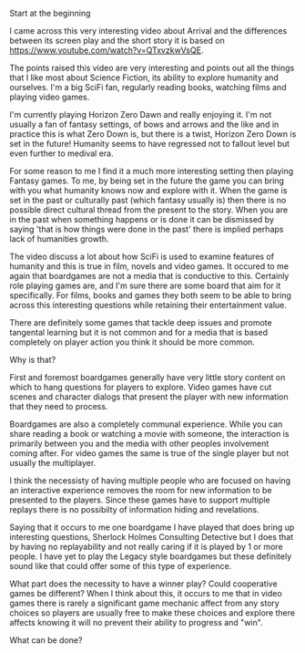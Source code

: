 Start at the beginning

I came across this very interesting video about Arrival and the differences between its screen play and the short story it is based on https://www.youtube.com/watch?v=QTxvzkwVsQE.

The points raised this video are very interesting and points out all the things that I like most about Science Fiction, its ability to explore humanity and ourselves. I'm a big SciFi fan, regularly reading books, watching films and playing video games. 

I'm currently playing Horizon Zero Dawn and really enjoying it. I'm not usually a fan of fantasy settings, of bows and arrows and the like and in practice this is what Zero Down is, but there is a twist, Horizon Zero Down is set in the future! Humanity seems to have regressed not to fallout level but even further to medival era. 

For some reason to me I find it a much more interesting setting then playing Fantasy games. To me, by being set in the future the game you can bring with you what humanity knows now and explore with it. When the game is set in the past or culturally past (which fantasy usually is) then there is no possible direct cultural thread from the present to the story. When you are in the past when something happens or is done it can be dismissed by saying 'that is how things were done in the past' there is implied perhaps lack of humanities growth. 

The video discuss a lot about how SciFi is used to examine features of humanity and this is true in film, novels and video games. It occured to me again that boardgames are not a media that is conductive to this. Certainly role playing games are, and I'm sure there are some board that aim for it specifically. For films, books and games they both seem to be able to bring across this interesting questions while retaining their entertainment value.

There are definitely some games that tackle deep issues and promote tangental learning but it is not common and for a media that is based completely on player action you think it should be more common.

Why is that?

First and foremost boardgames generally have very little story content on which to hang questions for players to explore. Video games have cut scenes and character dialogs that present the player with new information that they need to process.

Boardgames are also a completely communal experience. While you can share reading a book or watching a movie with someone, the interaction is primarily between you and the media with other peoples involvement coming after. For video games the same is true of the single player but not usually the multiplayer.

I think the necessisty of having multiple people who are focused on having an interactive experience removes the room for new information to be presented to the players. Since these games have to support multiple replays there is no possibilty of information hiding and revelations.

Saying that it occurs to me one boardgame I have played that does bring up interesting questions, Sherlock Holmes Consulting Detective but I does that by having no replayability and not really caring if it is played by 1 or more people. I have yet to play the Legacy style boardgames but these definitely sound like that could offer some of this type of experience. 

What part does the necessity to have a winner play? Could cooperative games be different? When I think about this, it occurs to me that in video games there is rarely a significant game mechanic affect from any story choices so players are usually free to make these choices and explore there affects knowing it will no prevent their ability to progress and "win".

What can be done?




